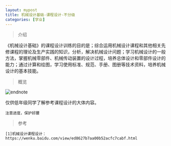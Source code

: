 ```yaml
---
layout: mypost
title: 机械设计基础-课程设计-不分级
categories: [学业]
---
```

> 介绍

《机械设计基础》的课程设计训练的目的是；综合运用机械设计课程和其他相关先修课程的理论及生产实践的知识，分析，解决机械设计问题；学习机械设计的一般方法，掌握机械零部件、机械传动装置的设计过程，培养总体设计和零部件设计的能力；通过计算和绘图，学习使用标准、规范、手册、图册等技术资料，培养机械设计的基本技能。

>概览

![endnote](http://yzhtml01.book118.com/2016/09/25/21/28912056/7.files/file0001.png)


仅供低年级同学了解参考课程设计的大体内容。

```
注意进度，保护好腰
```


> 参考

```
[1]机械设计课程设计：https://wenku.baidu.com/view/ed8627b7aa00b52acfc7cabf.html
```

